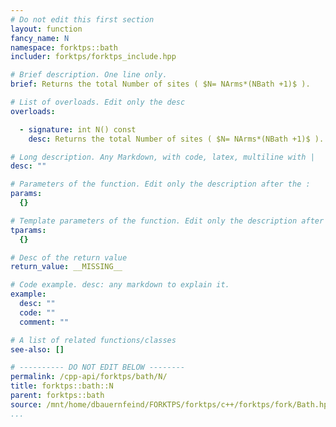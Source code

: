 ```yaml
---
# Do not edit this first section
layout: function
fancy_name: N
namespace: forktps::bath
includer: forktps/forktps_include.hpp

# Brief description. One line only.
brief: Returns the total Number of sites ( $N= NArms*(NBath +1)$ ).

# List of overloads. Edit only the desc
overloads:

  - signature: int N() const
    desc: Returns the total Number of sites ( $N= NArms*(NBath +1)$ ).

# Long description. Any Markdown, with code, latex, multiline with |
desc: ""

# Parameters of the function. Edit only the description after the :
params:
  {}

# Template parameters of the function. Edit only the description after the :
tparams:
  {}

# Desc of the return value
return_value: __MISSING__

# Code example. desc: any markdown to explain it.
example:
  desc: ""
  code: ""
  comment: ""

# A list of related functions/classes
see-also: []

# ---------- DO NOT EDIT BELOW --------
permalink: /cpp-api/forktps/bath/N/
title: forktps::bath::N
parent: forktps::bath
source: /mnt/home/dbauernfeind/FORKTPS/forktps/c++/forktps/fork/Bath.hpp
...
```



